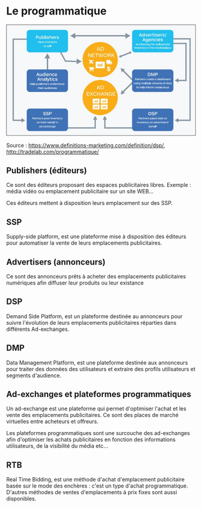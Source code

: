 # Le programmatique

![architecture](dsp-768x449.jpg "architecture programmatique")

Source : https://www.definitions-marketing.com/definition/dsp/, http://tradelab.com/programmatique/

## Publishers (éditeurs)
Ce sont des éditeurs proposant des espaces publicitaires libres. Exemple : média vidéo ou emplacement publicitaire sur un site WEB...

Ces éditeurs mettent à disposition leurs emplacement sur des SSP.

## SSP
Supply-side platform, est une plateforme mise à disposition des éditeurs pour automatiser la vente de leurs emplacements publicitaires.

## Advertisers (annonceurs)
Ce sont des annonceurs prêts à acheter des emplacements publicitaires numériques afin diffuser leur produits ou leur existance

## DSP
Demand Side Platform, est un plateforme destinée au annonceurs pour suivre l'évolution de leurs emplacements publicitaires réparties dans différents Ad-exchanges.

## DMP 
Data Management Platform, est une plateforme destinée aux annonceurs pour traiter des données des utilisateurs et extraire des profils utilisateurs et segments d'audience.  


## Ad-exchanges et plateformes programmatiques
Un ad-exchange est une plateforme qui permet d'optimiser l'achat et les vente des emplacements publicitaires. Ce sont des places de marché virtuelles entre acheteurs et offreurs.

Les plateformes programmatiques sont une surcouche des ad-exchanges afin d'optimiser les achats publicitaires en fonction des informations utilisateurs, de la visibilité du média etc...

## RTB
Real Time Bidding, est une méthode d'achat d'emplacement publicitaire basée sur le mode des enchères : c'est un type d'achat programmatique. D'autres méthodes de ventes d'emplacements à prix fixes sont aussi disponibles.

